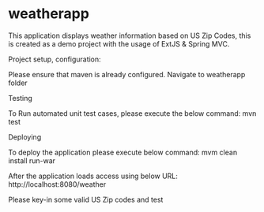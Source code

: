 weatherapp
==========

This application displays weather information based on US Zip Codes, this is created as a demo project with the usage of ExtJS &amp; Spring MVC.

Project setup, configuration:

Please ensure that maven is already configured.
Navigate to weatherapp folder

Testing

To Run automated unit test cases, please execute the below command:
mvn test

Deploying

To deploy the application please execute below command:
mvm clean install run-war

After the application loads access using below URL:
http://localhost:8080/weather

Please key-in some valid US Zip codes and test
